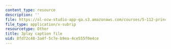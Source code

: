 ```yaml
---
content_type: resource
description: ''
file: https://ol-ocw-studio-app-qa.s3.amazonaws.com/courses/5-112-principles-of-chemical-science-fall-2005/8fd72c483a4f5c7eb9ea4ce555f0e4ce_qm_hVsoM4OY.vtt
file_type: application/x-subrip
resourcetype: Other
title: 3play caption file
uid: 8fd72c48-3a4f-5c7e-b9ea-4ce555f0e4ce
---
```

